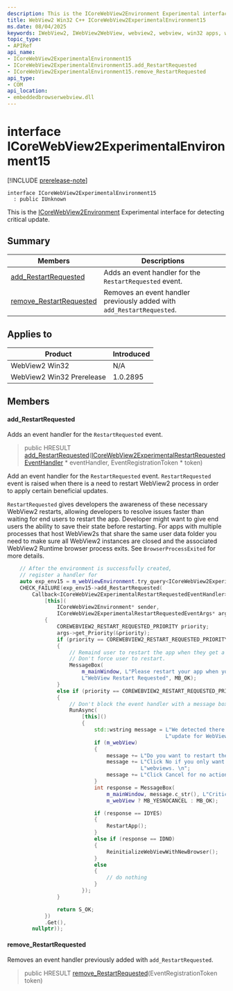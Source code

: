 ```yaml
---
description: This is the ICoreWebView2Environment Experimental interface for detecting critical update.
title: WebView2 Win32 C++ ICoreWebView2ExperimentalEnvironment15
ms.date: 08/04/2025
keywords: IWebView2, IWebView2WebView, webview2, webview, win32 apps, win32, edge, ICoreWebView2, ICoreWebView2Controller, browser control, edge html, ICoreWebView2ExperimentalEnvironment15
topic_type: 
- APIRef
api_name:
- ICoreWebView2ExperimentalEnvironment15
- ICoreWebView2ExperimentalEnvironment15.add_RestartRequested
- ICoreWebView2ExperimentalEnvironment15.remove_RestartRequested
api_type:
- COM
api_location:
- embeddedbrowserwebview.dll
---
```


# interface ICoreWebView2ExperimentalEnvironment15

[!INCLUDE [prerelease-note](../includes/prerelease-note.md)]

```
interface ICoreWebView2ExperimentalEnvironment15
  : public IUnknown
```

This is the [ICoreWebView2Environment](icorewebview2environment.md#icorewebview2environment) Experimental interface for detecting critical update.

## Summary

 Members                        | Descriptions
--------------------------------|---------------------------------------------
[add_RestartRequested](#add_restartrequested) | Adds an event handler for the `RestartRequested` event.
[remove_RestartRequested](#remove_restartrequested) | Removes an event handler previously added with `add_RestartRequested`.

## Applies to

Product                         | Introduced
--------------------------------|---------------------------------------------
WebView2 Win32            |    N/A
WebView2 Win32 Prerelease |    1.0.2895

## Members

#### add_RestartRequested

Adds an event handler for the `RestartRequested` event.

> public HRESULT [add_RestartRequested](#add_restartrequested)([ICoreWebView2ExperimentalRestartRequestedEventHandler](icorewebview2experimentalrestartrequestedeventhandler.md#icorewebview2experimentalrestartrequestedeventhandler) * eventHandler, EventRegistrationToken * token)

Add an event handler for the `RestartRequested` event. `RestartRequested` event is raised when there is a need to restart WebView2 process in order to apply certain beneficial updates.

`RestartRequested` gives developers the awareness of these necessary WebView2 restarts, allowing developers to resolve issues faster than waiting for end users to restart the app. Developer might want to give end users the ability to save their state before restarting. For apps with multiple processes that host WebView2s that share the same user data folder you need to make sure all WebView2 instances are closed and the associated WebView2 Runtime browser process exits. See `BrowserProcessExited` for more details.

```cpp
    // After the environment is successfully created,
    // register a handler for
    auto exp_env15 = m_webViewEnvironment.try_query<ICoreWebView2ExperimentalEnvironment15>();
    CHECK_FAILURE(exp_env15->add_RestartRequested(
        Callback<ICoreWebView2ExperimentalRestartRequestedEventHandler>(
            [this](
                ICoreWebView2Environment* sender,
                ICoreWebView2ExperimentalRestartRequestedEventArgs* args) -> HRESULT
            {
                COREWEBVIEW2_RESTART_REQUESTED_PRIORITY priority;
                args->get_Priority(&priority);
                if (priority == COREWEBVIEW2_RESTART_REQUESTED_PRIORITY_NORMAL)
                {
                    // Remaind user to restart the app when they get a chance.
                    // Don't force user to restart.
                    MessageBox(
                        m_mainWindow, L"Please restart your app when you get a chance",
                        L"WebView Restart Requested", MB_OK);
                }
                else if (priority == COREWEBVIEW2_RESTART_REQUESTED_PRIORITY_HIGH)
                {
                    // Don't block the event handler with a message box
                    RunAsync(
                        [this]()
                        {
                            std::wstring message = L"We detected there is a critical "
                                                   L"update for WebView2 runtime.";
                            if (m_webView)
                            {
                                message += L"Do you want to restart the app? \n\n";
                                message += L"Click No if you only want to re-create the "
                                           L"webviews. \n";
                                message += L"Click Cancel for no action. \n";
                            }
                            int response = MessageBox(
                                m_mainWindow, message.c_str(), L"Critical Update Avaliable",
                                m_webView ? MB_YESNOCANCEL : MB_OK);

                            if (response == IDYES)
                            {
                                RestartApp();
                            }
                            else if (response == IDNO)
                            {
                                ReinitializeWebViewWithNewBrowser();
                            }
                            else
                            {
                                // do nothing
                            }
                        });
                }

                return S_OK;
            })
            .Get(),
        nullptr));
```

#### remove_RestartRequested

Removes an event handler previously added with `add_RestartRequested`.

> public HRESULT [remove_RestartRequested](#remove_restartrequested)(EventRegistrationToken token)

